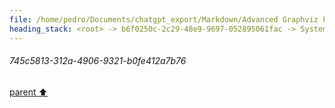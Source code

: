 ```yaml
---
file: /home/pedro/Documents/chatgpt_export/Markdown/Advanced Graphviz Features Demo.md
heading_stack: <root> -> b6f0250c-2c29-48e9-9697-052895061fac -> System -> c0382b3d-5622-418c-82c6-9718652426a2 -> System -> aaa25ba6-dd5e-4b1d-a80b-8cfeb32cd076 -> User -> 2dfbde17-251d-4960-802d-72d431931ba2 -> Assistant -> aaa29eee-17fd-487c-9deb-9b0f300cc79d -> User -> 899b2696-4470-4399-bbbf-d405265e6076 -> Assistant -> 1. Cluster Subgraphs -> aaa2a038-fe85-4b61-ac93-315b624f7960 -> User -> 247dcca5-8dcd-41d5-99b5-0f9c27db63cd -> Assistant -> 9a45f68f-3816-4a98-9de0-66386b0eb41d -> Tool -> 1c9f4085-df27-4ed2-bfd8-547cd8e5e1e2 -> Assistant -> aaa27f58-1e05-4376-b04e-3e4cacc7d472 -> User -> 3be2e9af-c5c5-49aa-8a0b-8ad2b0f975b6 -> Assistant -> 5111d7fb-a43d-460d-bed5-a40ddc510dc8 -> Tool -> 50b0868d-0be4-447b-a431-af11411e85e8 -> Assistant -> aaa2d875-c964-4e5d-a5b3-2ebbbdafad2a -> User -> b92aec5b-e020-4ae3-8ff0-0974f1614b07 -> Assistant -> 49a3bc25-0285-4ece-b65d-ce82f416f859 -> Tool -> ef91a623-a39f-4548-b0ad-48f0b5c96030 -> Assistant -> aaa2c84d-8fc9-4e41-b1a1-fe4a3eada151 -> User -> 23c6542f-8569-4f57-b2be-e524ad5ccd3d -> Assistant -> a5919e32-7b77-40d0-b209-b614fb566858 -> Tool -> 745c5813-312a-4906-9321-b0fe412a7b76
---
```

###### 745c5813-312a-4906-9321-b0fe412a7b76
[parent ⬆️](#a5919e32-7b77-40d0-b209-b614fb566858)
